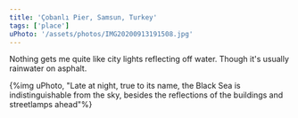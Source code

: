 ```yaml
---
title: 'Çobanlı Pier, Samsun, Turkey'
tags: ['place']
uPhoto: '/assets/photos/IMG20200913191508.jpg'
---
```


Nothing gets me quite like city lights reflecting off water. Though it's usually rainwater on asphalt.

<!-- endexcerpt -->

{%img uPhoto, "Late at night, true to its name, the Black Sea is indistinguishable from the sky, besides the reflections of the buildings and streetlamps ahead"%}
